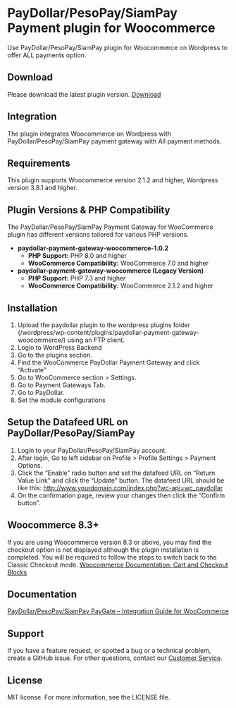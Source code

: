 # PayDollar/PesoPay/SiamPay Payment plugin for Woocommerce
Use PayDollar/PesoPay/SiamPay plugin for Woocommerce on Wordpress to offer ALL payments option.

## Download
Please download the latest plugin version. [Download](https://github.com/asiapay-lib/asiapay-Woocommerce/releases/latest)

## Integration
The plugin integrates Woocommerce on Wordpress with PayDollar/PesoPay/SiamPay payment gateway with All payment methods.

## Requirements
This plugin supports Woocommerce version 2.1.2 and higher, Wordpress version 3.8.1 and higher.

## Plugin Versions & PHP Compatibility
The PayDollar/PesoPay/SiamPay Payment Gateway for WooCommerce plugin has different versions tailored for various PHP versions.
- **paydollar-payment-gateway-woocommerce-1.0.2**
    - **PHP Support:** PHP 8.0 and higher
    - **WooCommerce Compatibility:** WooCommerce 7.0 and higher
- **paydollar-payment-gateway-woocommerce (Legacy Version)**
    - **PHP Support:** PHP 7.3 and higher
    - **WooCommerce Compatibility:** WooCommerce 2.1.2 and higher


## Installation
1.	Upload the paydollar plugin to the wordpress plugins folder (/wordpress/wp-content/plugins/paydollar-payment-gateway-woocommerce/) using an FTP client.
2.	Login to WordPress Backend
3.	Go to the plugins section.
4.	Find the WooCommerce PayDollar Payment Gateway and click “Activate”
5.	Go to WooCommerce section > Settings.
6.	Go to Payment Gateways Tab.
7.	Go to PayDollar.
8.	Set the module configurations

## Setup the Datafeed URL on PayDollar/PesoPay/SiamPay
 1. Login to your PayDollar/PesoPay/SiamPay account.
 2. After login, Go to left sidebar on Profile > Profile Settings > Payment Options.
 3. Click the “Enable” radio button and set the datafeed URL on “Return Value Link” and click the “Update” button. The datafeed URL should be like this: http://www.yourdomain.com/index.php?wc-api=wc_paydollar
 4. On the confirmation page, review your changes then click the “Confirm button”.

## Woocommerce 8.3+
If you are using Woocommerce version 8.3 or above, you may find the checkout option is not displayed although the plugin installation is completed.
You will be required to follow the steps to switch back to the Classic Checkout mode.
[Woocommerce Documentation: Cart and Checkout Blocks](https://woocommerce.com/document/cart-checkout-blocks-status/#compatible-extensions)

## Documentation
[PayDollar/PesoPay/SiamPay PayGate – Integration Guide for WooCommerce](https://github.com/asiapay-lib/Woocommerce/raw/master/WordPress%2BWooCommerce%20Module%20Integration%20Guide.pdf)

## Support
If you have a feature request, or spotted a bug or a technical problem, create a GitHub issue. For other questions, contact our [Customer Service](https://www.paydollar.com/en/contact-us.html).

## License
MIT license. For more information, see the LICENSE file.
